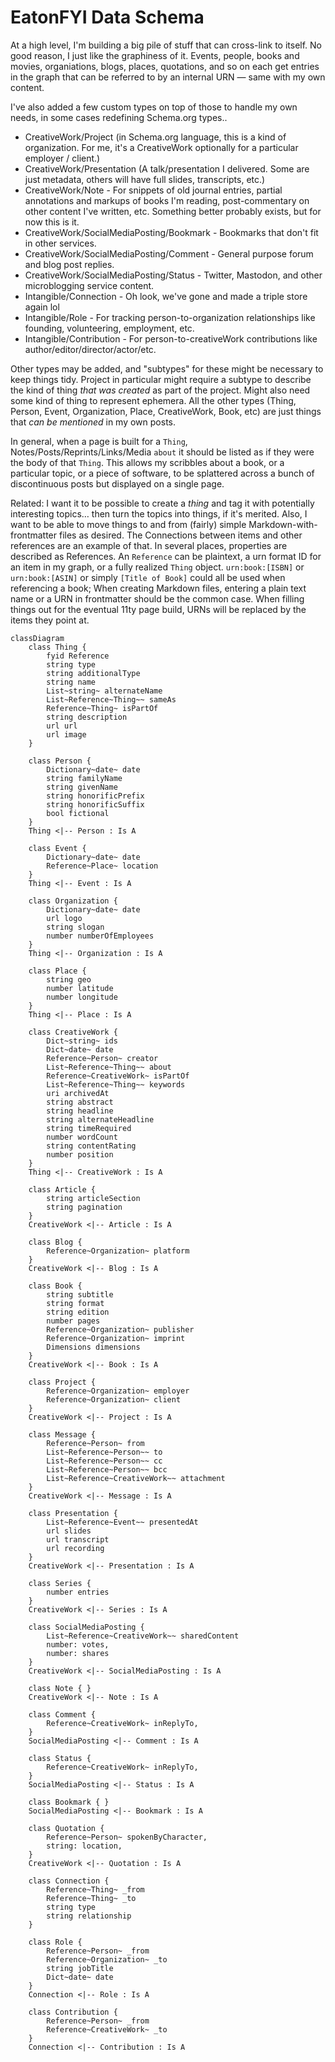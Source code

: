 # EatonFYI Data Schema

At a high level, I'm building a big pile of stuff that can cross-link to itself. No good reason, I just like the graphiness of it. Events, people, books and movies, organiations, blogs, places, quotations, and so on each get entries in the graph that can be referred to by an internal URN — same with my own content.

I've also added a few custom types on top of those to handle my own needs, in some cases redefining Schema.org types..

- CreativeWork/Project (in Schema.org language, this is a kind of organization. For me, it's a CreativeWork optionally for a particular employer / client.)
- CreativeWork/Presentation (A talk/presentation I delivered. Some are just metadata, others will have full slides, transcripts, etc.)
- CreativeWork/Note - For snippets of old journal entries, partial annotations and markups of books I'm reading, post-commentary on other content I've written, etc. Something better probably exists, but for now this is it.
- CreativeWork/SocialMediaPosting/Bookmark - Bookmarks that don't fit in other services.
- CreativeWork/SocialMediaPosting/Comment - General purpose forum and blog post replies.
- CreativeWork/SocialMediaPosting/Status - Twitter, Mastodon, and other microblogging service content.
- Intangible/Connection - Oh look, we've gone and made a triple store  again lol
- Intangible/Role - For tracking person-to-organization relationships like founding, volunteering, employment, etc.
- Intangible/Contribution - For person-to-creativeWork contributions like author/editor/director/actor/etc.

Other types may be added, and "subtypes" for these might be necessary to keep things tidy. Project in particular might require a subtype to describe the kind of thing *that was created* as part of the project. Might also need some kind of thing to represent ephemera. All the other types (Thing, Person, Event, Organization, Place, CreativeWork, Book, etc) are just things that *can be mentioned* in my own posts.

In general, when a page is built for a `Thing`, Notes/Posts/Reprints/Links/Media `about` it should be listed as if they were the body of that `Thing`. This allows my scribbles about a book, or a particular topic, or a piece of software, to be splattered across a bunch of discontinuous posts but displayed on a single page.

Related: I want it to be possible to create a *thing* and tag it with potentially interesting topics… then turn the topics into things, if it's merited. Also, I want to be able to move things to and from (fairly) simple Markdown-with-frontmatter files as desired. The Connections between items and other references are an example of that. In several places, properties are described as References. An `Reference` can be plaintext, a urn format ID for an item in my graph, or a fully realized `Thing` object. `urn:book:[ISBN]` or `urn:book:[ASIN]` or simply `[Title of Book]` could all be used when referencing a book; When creating Markdown files, entering a plain text name or a URN in frontmatter should be the common case. When filling things out for the eventual 11ty page build, URNs will be replaced by the items they point at.

```mermaid
classDiagram
    class Thing {
        fyid Reference
        string type
        string additionalType
        string name
        List~string~ alternateName
        List~Reference~Thing~~ sameAs
        Reference~Thing~ isPartOf
        string description
        url url
        url image
    }

    class Person {
        Dictionary~date~ date
        string familyName
        string givenName
        string honorificPrefix
        string honorificSuffix
        bool fictional
    }
    Thing <|-- Person : Is A

    class Event {
        Dictionary~date~ date
        Reference~Place~ location
    }
    Thing <|-- Event : Is A

    class Organization {
        Dictionary~date~ date
        url logo
        string slogan
        number numberOfEmployees
    }
    Thing <|-- Organization : Is A

    class Place {
        string geo
        number latitude
        number longitude
    }
    Thing <|-- Place : Is A

    class CreativeWork {
        Dict~string~ ids
        Dict~date~ date
        Reference~Person~ creator
        List~Reference~Thing~~ about
        Reference~CreativeWork~ isPartOf
        List~Reference~Thing~~ keywords
        uri archivedAt
        string abstract
        string headline
        string alternateHeadline
        string timeRequired
        number wordCount
        string contentRating
        number position
    }
    Thing <|-- CreativeWork : Is A

    class Article {
        string articleSection
        string pagination
    }
    CreativeWork <|-- Article : Is A

    class Blog {
        Reference~Organization~ platform
    }
    CreativeWork <|-- Blog : Is A

    class Book {
        string subtitle
        string format
        string edition
        number pages
        Reference~Organization~ publisher
        Reference~Organization~ imprint
        Dimensions dimensions
    }
    CreativeWork <|-- Book : Is A
 
    class Project {
        Reference~Organization~ employer
        Reference~Organization~ client
    }
    CreativeWork <|-- Project : Is A

    class Message {
        Reference~Person~ from
        List~Reference~Person~~ to
        List~Reference~Person~~ cc
        List~Reference~Person~~ bcc
        List~Reference~CreativeWork~~ attachment
    }
    CreativeWork <|-- Message : Is A

    class Presentation {
        List~Reference~Event~~ presentedAt
        url slides
        url transcript
        url recording
    }
    CreativeWork <|-- Presentation : Is A

    class Series {
        number entries
    }
    CreativeWork <|-- Series : Is A

    class SocialMediaPosting {
        List~Reference~CreativeWork~~ sharedContent
        number: votes,
        number: shares
    }
    CreativeWork <|-- SocialMediaPosting : Is A

    class Note { }
    CreativeWork <|-- Note : Is A

    class Comment {
        Reference~CreativeWork~ inReplyTo,
    }
    SocialMediaPosting <|-- Comment : Is A

    class Status {
        Reference~CreativeWork~ inReplyTo,
    }
    SocialMediaPosting <|-- Status : Is A

    class Bookmark { }
    SocialMediaPosting <|-- Bookmark : Is A

    class Quotation {
        Reference~Person~ spokenByCharacter,
        string: location,
    }
    CreativeWork <|-- Quotation : Is A

    class Connection {
        Reference~Thing~ _from
        Reference~Thing~ _to
        string type
        string relationship
    }

    class Role {
        Reference~Person~ _from
        Reference~Organization~ _to
        string jobTitle
        Dict~date~ date
    }
    Connection <|-- Role : Is A

    class Contribution {
        Reference~Person~ _from
        Reference~CreativeWork~ _to
    }
    Connection <|-- Contribution : Is A
```

